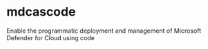 # mdcascode
Enable the programmatic deployment and management of Microsoft Defender for Cloud using code
